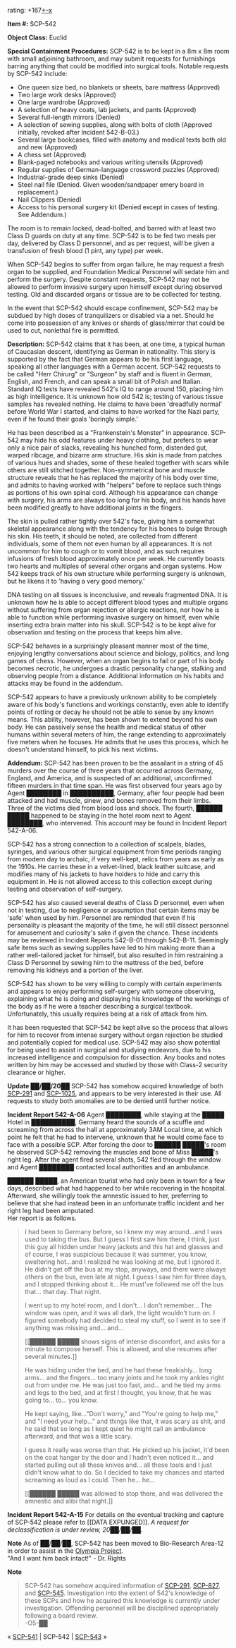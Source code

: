 rating: +167[+](javascript:; "I like it")[–](javascript:; "I don't like it")[x](javascript:; "Cancel my vote")

**Item #:** SCP-542

**Object Class:** Euclid

**Special Containment Procedures:** SCP-542 is to be kept in a 8m x 8m room with small adjoining bathroom, and may submit requests for furnishings barring anything that could be modified into surgical tools. Notable requests by SCP-542 include:

*   One queen size bed, no blankets or sheets, bare mattress (Approved)
*   Two large work desks (Approved)
*   One large wardrobe (Approved)
*   A selection of heavy coats, lab jackets, and pants (Approved)
*   Several full-length mirrors (Denied)
*   A selection of sewing supplies, along with bolts of cloth (Approved initially, revoked after Incident 542-B-03.)
*   Several large bookcases, filled with anatomy and medical texts both old and new (Approved)
*   A chess set (Approved)
*   Blank-paged notebooks and various writing utensils (Approved)
*   Regular supplies of German-language crossword puzzles (Approved)
*   Industrial-grade deep sinks (Denied)
*   Steel nail file (Denied. Given wooden/sandpaper emery board in replacement.)
*   Nail Clippers (Denied)
*   Access to his personal surgery kit (Denied except in cases of testing. See Addendum.)

The room is to remain locked, dead-bolted, and barred with at least two Class D guards on duty at any time. SCP-542 is to be fed two meals per day, delivered by Class D personnel, and as per request, will be given a transfusion of fresh blood (1 pint, any type) per week.

When SCP-542 begins to suffer from organ failure, he may request a fresh organ to be supplied, and Foundation Medical Personnel will sedate him and perform the surgery. Despite constant requests, SCP-542 may not be allowed to perform invasive surgery upon himself except during observed testing. Old and discarded organs or tissue are to be collected for testing.

In the event that SCP-542 should escape confinement, SCP-542 may be subdued by high doses of tranquilizers or disabled via a net. Should he come into possession of any knives or shards of glass/mirror that could be used to cut, nonlethal fire is permitted.

**Description:** SCP-542 claims that it has been, at one time, a typical human of Caucasian descent, identifying as German in nationality. This story is supported by the fact that German appears to be his first language, speaking all other languages with a German accent. SCP-542 requests to be called "Herr Chirurg" or "Surgeon" by staff and is fluent in German, English, and French, and can speak a small bit of Polish and Italian. Standard IQ tests have revealed 542's IQ to range around 150, placing him as high intelligence. It is unknown how old 542 is; testing of various tissue samples has revealed nothing. He claims to have been 'dreadfully normal' before World War I started, and claims to have worked for the Nazi party, even if he found their goals 'boringly simple.'

He has been described as a "Frankenstein's Monster" in appearance. SCP-542 may hide his odd features under heavy clothing, but prefers to wear only a nice pair of slacks, revealing his hunched form, distended gut, warped ribcage, and bizarre arm structure. His skin is made from patches of various hues and shades, some of these healed together with scars while others are still stitched together. Non-symmetrical bone and muscle structure reveals that he has replaced the majority of his body over time, and admits to having worked with "helpers" before to replace such things as portions of his own spinal cord. Although his appearance can change with surgery, his arms are always too long for his body, and his hands have been modified greatly to have additional joints in the fingers.

The skin is pulled rather tightly over 542's face, giving him a somewhat skeletal appearance along with the tendency for his bones to bulge through his skin. His teeth, it should be noted, are collected from different individuals, some of them not even human by all appearances. It is not uncommon for him to cough or to vomit blood, and as such requires infusions of fresh blood approximately once per week. He currently boasts two hearts and multiples of several other organs and organ systems. How 542 keeps track of his own structure while performing surgery is unknown, but he likens it to 'having a very good memory.'

DNA testing on all tissues is inconclusive, and reveals fragmented DNA. It is unknown how he is able to accept different blood types and multiple organs without suffering from organ rejection or allergic reactions, nor how he is able to function while performing invasive surgery on himself, even while inserting extra brain matter into his skull. SCP-542 is to be kept alive for observation and testing on the process that keeps him alive.

SCP-542 behaves in a surprisingly pleasant manner most of the time, enjoying lengthy conversations about science and biology, politics, and long games of chess. However, when an organ begins to fail or part of his body becomes necrotic, he undergoes a drastic personality change, stalking and observing people from a distance. Additional information on his habits and attacks may be found in the addendum.

SCP-542 appears to have a previously unknown ability to be completely aware of his body's functions and workings constantly, even able to identify points of rotting or decay he should not be able to sense by any known means. This ability, however, has been shown to extend beyond his own body. He can passively sense the health and medical status of other humans within several meters of him, the range extending to approximately five meters when he focuses. He admits that he uses this process, which he doesn't understand himself, to pick his next victims.

**Addendum:** SCP-542 has been proven to be the assailant in a string of 45 murders over the course of three years that occurred across Germany, England, and America, and is suspected of an additional, unconfirmed fifteen murders in that time span. He was first observed four years ago by Agent ████████ in ██████████, Germany, after four people had been attacked and had muscle, sinew, and bones removed from their limbs. Three of the victims died from blood loss and shock. The fourth, ██████ █████ happened to be staying in the hotel room next to Agent ████████, who intervened. This account may be found in Incident Report 542-A-06.

SCP-542 has a strong connection to a collection of scalpels, blades, syringes, and various other surgical equipment from time periods ranging from modern day to archaic, if very well-kept, relics from years as early as the 1910s. He carries these in a velvet-lined, black leather suitcase, and modifies many of his jackets to have holders to hide and carry this equipment in. He is not allowed access to this collection except during testing and observation of self-surgery.

SCP-542 has also caused several deaths of Class D personnel, even when not in testing, due to negligence or assumption that certain items may be 'safe' when used by him. Personnel are reminded that even if his personality is pleasant the majority of the time, he will still dissect personnel for amusement and curiosity's sake if given the chance. These incidents may be reviewed in Incident Reports 542-B-01 through 542-B-11. Seemingly safe items such as sewing supplies have led to him making more than a rather well-tailored jacket for himself, but also resulted in him restraining a Class D Personnel by sewing him to the mattress of the bed, before removing his kidneys and a portion of the liver.

SCP-542 has shown to be very willing to comply with certain experiments and appears to enjoy performing self-surgery with someone observing, explaining what he is doing and displaying his knowledge of the workings of the body as if he were a teacher describing a surgical textbook. Unfortunately, this usually requires being at a risk of attack from him.

It has been requested that SCP-542 be kept alive so the process that allows for him to recover from intense surgery without organ rejection be studied and potentially copied for medical use. SCP-542 may also show potential for being used to assist in surgical and studying endeavors, due to his increased intelligence and compulsion for dissection. Any books and notes written by him may be accessed and studied by those with Class-2 security clearance or higher.

**Update ██/██/20██** SCP-542 has somehow acquired knowledge of both [SCP-291](/scp-291) and [SCP-1025](/scp-1025), and appears to be very interested in their use. All requests to study both anomalies are to be denied until further notice.

**Incident Report 542-A-06** Agent ████████, while staying at the █████ Hotel in ██████████, Germany heard the sounds of a scuffle and screaming from across the hall at approximately 3AM Local time, at which point he felt that he had to intervene, unknown that he would come face to face with a possible SCP. After forcing the door to ██████ █████'s room he observed SCP-542 removing the muscles and bone of Miss █████'s right leg. After the agent fired several shots, 542 fled through the window and Agent ████████ contacted local authorities and an ambulance.

██████ █████, an American tourist who had only been in town for a few days, described what had happened to her while recovering in the hospital. Afterward, she willingly took the amnestic issued to her, preferring to believe that she had instead been in an unfortunate traffic incident and her right leg had been amputated.  
Her report is as follows.

> I had been to Germany before, so I knew my way around…and I was used to taking the bus. But I guess I first saw him there, I think, just this guy all hidden under heavy jackets and this hat and glasses and of course, I was suspicious because it was summer, you know, sweltering hot…and I realized he was looking at me, but I ignored it. He didn't get off the bus at my stop, anyways, and there were always others on the bus, even late at night. I guess I saw him for three days, and I stopped thinking about it… He must've followed me off the bus that… that day. That night.
> 
> I went up to my hotel room, and I don't… I don't remember… The window was open, and it was all dark, the light wouldn't turn on. I figured somebody had decided to steal my stuff, so I went in to see if anything was missing and… and…
> 
> \[\[██████ █████ shows signs of intense discomfort, and asks for a minute to compose herself. This is allowed, and she resumes after several minutes.\]\]
> 
> He was hiding under the bed, and he had these freakishly… long arms… and the fingers… too many joints and he took my ankles right out from under me. He was just too fast, and… and he tied my arms and legs to the bed, and at first I thought, you know, that he was going to… to… you know.
> 
> He kept saying, like…"Don't worry," and "You're going to help me," and "I need your help…" and things like that, it was scary as shit, and he said that so long as I kept quiet he might call an ambulance afterward, and that was a little scary.
> 
> I guess it really was worse than that. He picked up his jacket, it'd been on the coat hanger by the door and I hadn't even noticed it… and started pulling out all these knives and… all these tools and I just didn't know what to do. So I decided to take my chances and started screaming as loud as I could. Then he… he…
> 
> \[\[██████ █████ was allowed to stop there, and was delivered the amnestic and alibi that night.\]\]

**Incident Report 542-A-15** For details on the eventual tracking and capture of SCP-542 please refer to \[\[DATA EXPUNGED\]\]. _A request for declassification is under review, 20██/██/██._

**Note** As of ██/██/██, SCP-542 has been moved to Bio-Research Area-12 in order to assist in the [Olympia Project](/olympia-project).  
"And I want him back intact!" - Dr. Rights

**Note**

> SCP-542 has somehow acquired information of [SCP-291](/scp-291), [SCP-827](/scp-827), and [SCP-545](/scp-545). Investigation into the extent of 542's knowledge of these SCPs and how he acquired this knowledge is currently under investigation. Offending personnel will be disciplined appropriately following a board review.  
> \-O5-██

« [SCP-541](/scp-541) | SCP-542 | [SCP-543](/scp-543) »